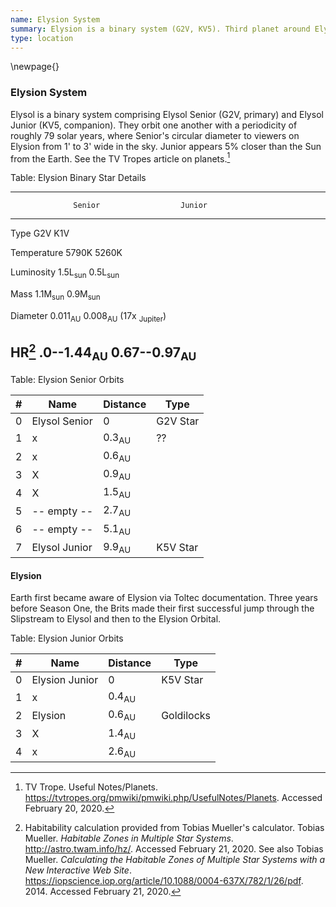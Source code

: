 ```yaml
---
name: Elysion System
summary: Elysion is a binary system (G2V, KV5). Third planet around Elysion Junior is Elysion, the focal planet for the system.
type: location
---
```

\newpage{}
### Elysion System

Elysol is a binary system comprising Elysol Senior (G2V, primary) and Elysol Junior (KV5, companion). They orbit one another with a periodicity of roughly 79 solar years, where Senior's circular diameter to viewers on Elysion from 1' to 3' wide in the sky. Junior appears 5% closer than the Sun from the Earth. See the TV Tropes article on planets.[^tv-trope-planets]

[^tv-trope-planets]: TV Trope. Useful Notes/Planets. https://tvtropes.org/pmwiki/pmwiki.php/UsefulNotes/Planets. Accessed February 20, 2020.

Table: Elysion Binary Star Details

------------------------------------------------------------
                  Senior                  Junior
------------  ------------------------  --------------------
Type              G2V                   K1V

Temperature       5790K                 5260K

Luminosity        1.5L<sub>sun</sub>    0.5L<sub>sun</sub>

Mass              1.1M<sub>sun</sub>    0.9M<sub>sun</sub>

Diameter          0.011<sub>AU</sub>    0.008<sub>AU</sub>
                                        (17x <sub>Jupiter</sub>)

HR[^tobias-calculator]              .0--1.44<sub>AU</sub>   0.67--0.97<sub>AU</sub>
------------------------------------------------------------

<!-- 0.00046732617 -->

[^tobias-calculator]: Habitability calculation provided from Tobias Mueller's calculator. Tobias Mueller. _Habitable Zones in Multiple Star Systems_. http://astro.twam.info/hz/. Accessed February 21, 2020. See also Tobias Mueller. _Calculating the Habitable Zones of Multiple Star Systems with a New Interactive Web Site_. https://iopscience.iop.org/article/10.1088/0004-637X/782/1/26/pdf. 2014. Accessed February 21, 2020.

Table: Elysion Senior Orbits

| # | Name | Distance | Type |
| --- | --- | --- | --- |
| 0 | Elysol Senior  | 0 | G2V Star |
| 1 | x | 0.3<sub>AU</sub> | ?? |
| 2 | x | 0.6<sub>AU</sub>  |   |
| 3 | X | 0.9<sub>AU</sub>  |   |
| 4 | X | 1.5<sub>AU</sub>  |   |
| 5 | -- empty -- | 2.7<sub>AU</sub>  |   |
| 6 | -- empty -- | 5.1<sub>AU</sub>  |   |
| 7 | Elysol Junior | 9.9<sub>AU</sub>  | K5V Star  |   |

#### Elysion

Earth first became aware of Elysion via Toltec documentation. Three years before Season One, the Brits made their first successful jump through the Slipstream to Elysol and then to the Elysion Orbital.

Table: Elysion Junior Orbits

| # | Name | Distance | Type |
| --- | --- | --- | --- |
| 0 | Elysion Junior  | 0 | K5V Star |
| 1 | x | 0.4<sub>AU</sub>  |   |
| 2 | Elysion | 0.6<sub>AU</sub>  | Goldilocks |
| 3 | X | 1.4<sub>AU</sub>  |   |
| 4 | x | 2.6<sub>AU</sub>  |   |
